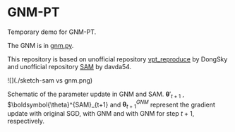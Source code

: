 # GNM-PT
Temporary demo for GNM-PT.

The GNM is in [gnm.py](https://github.com/Keke921/RSAM-PT/blob/main/gnm.py). 

This repository is based on unofficial repository [vpt_reproduce](https://github.com/DongSky/vpt_reproduce) by DongSky and unofficial repository [SAM](https://github.com/davda54/sam) by davda54.

![](./sketch-sam vs gnm.png)

Schematic of the parameter update in GNM and SAM. $\boldsymbol{\theta}'_{t+1}$ , $\boldsymbol{\theta}^{SAM}_{t+1} and  $\boldsymbol{\theta}^{GNM}_{t+1}$ represent the gradient update with original SGD, with GNM and with GNM for step $t+1$, respectively.
